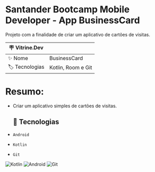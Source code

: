 # Santander Bootcamp Mobile Developer - App BusinessCard

Projeto com a finalidade de criar um aplicativo de cartões de visitas.

| 🪧 Vitrine.Dev |     |
| -------------  | --- |
| ✨ Nome        | BusinessCard
| 🏷️ Tecnologias | Kotlin, Room e Git

# Resumo:
- Criar um aplicativo simples de cartões de visitas. 

  ## 🔨 Tecnologias

- ``Android``
- ``Kotlin``
- ``Git``

![Kotlin](https://img.shields.io/badge/-Kotlin-green)
![Android](https://img.shields.io/badge/-Android-important)
![Git](https://img.shields.io/badge/-Git-red)
